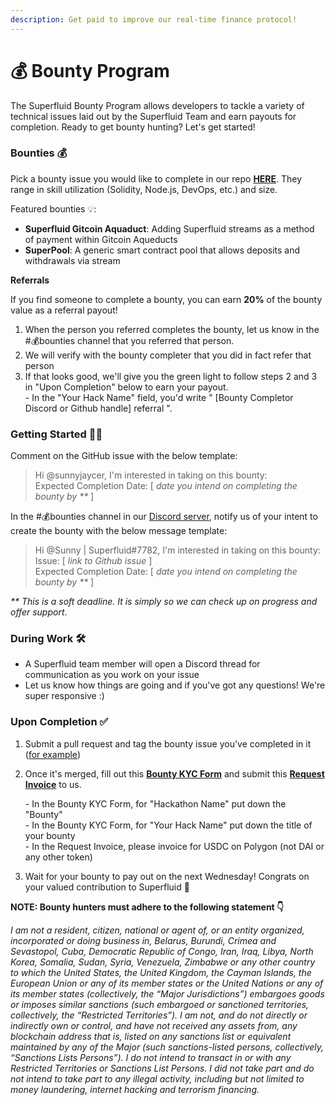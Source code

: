 ```yaml
---
description: Get paid to improve our real-time finance protocol!
---
```


# 💰 Bounty Program

The Superfluid Bounty Program allows developers to tackle a variety of technical issues laid out by the Superfluid Team and earn payouts for completion. Ready to get bounty hunting? Let's get started!

### Bounties 💰

Pick a bounty issue you would like to complete in our repo [**HERE**](https://github.com/orgs/superfluid-finance/projects/17/). They range in skill utilization (Solidity, Node.js, DevOps, etc.) and size.

Featured bounties 💡:

* **Superfluid Gitcoin Aquaduct**: Adding Superfluid streams as a method of payment within Gitcoin Aqueducts
* **SuperPool**: A generic smart contract pool that allows deposits and withdrawals via stream

**Referrals**

If you find someone to complete a bounty, you can earn **20%** of the bounty value as a referral payout!&#x20;

1. When the person you referred completes the bounty, let us know in the #💰bounties channel that you referred that person.&#x20;
2. We will verify with the bounty completer that you did in fact refer that person&#x20;
3. If that looks good, we'll give you the green light to follow steps 2 and 3 in "Upon Completion" below to earn your payout. \
   \- In the "Your Hack Name" field, you'd write " \[Bounty Completor Discord or Github handle] referral ".

### Getting Started 🙋‍♀️

Comment on the GitHub issue with the below template:

> Hi @sunnyjaycer, I'm interested in taking on this bounty:\
> Expected Completion Date: \[ _date you intend on completing the bounty by \*\*_ ]

In the #💰bounties channel in our [Discord server](https://discord.gg/m6jhgrc5Bj), notify us of your intent to create the bounty with the below message template:

> Hi @Sunny | Superfluid#7782, I'm interested in taking on this bounty:\
> Issue: \[ _link to Github issue_ ]\
> Expected Completion Date: \[ _date you intend on completing the bounty by \*\*_ ]

_\*\* This is a soft deadline. It is simply so we can check up on progress and offer support_.

### During Work 🛠

* A Superfluid team member will open a Discord thread for communication as you work on your issue
* Let us know how things are going and if you've got any questions! We're super responsive :)

### Upon Completion ✅

1. Submit a pull request and tag the bounty issue you've completed in it ([for example](https://github.com/superfluid-finance/protocol-monorepo/pull/717))
2.  Once it's merged, fill out this [**Bounty KYC Form**](https://docs.google.com/forms/d/e/1FAIpQLSePPMtMcDndvgJvpkDMtY1BChkrXaqABO0SKA-4c-i2rbhZKA/viewform) and submit this [**Request Invoice**](https://app.request.finance/create/3834fe3c2faaa829) to us.

    \- In the Bounty KYC Form, for "Hackathon Name" put down the "Bounty"\
    \- In the Bounty KYC Form, for "Your Hack Name" put down the title of your bounty\
    \- In the Request Invoice, please invoice for USDC on Polygon (not DAI or any other token)
3. Wait for your bounty to pay out on the next Wednesday! Congrats on your valued contribution to Superfluid 🏁

**NOTE: Bounty hunters must adhere to the following statement 👇**

_I am not a resident, citizen, national or agent of, or an entity organized, incorporated or doing business in, Belarus, Burundi, Crimea and Sevastopol, Cuba, Democratic Republic of Congo, Iran, Iraq, Libya, North Korea, Somalia, Sudan, Syria, Venezuela, Zimbabwe or any other country to which the United States, the United Kingdom, the Cayman Islands, the European Union or any of its member states or the United Nations or any of its member states (collectively, the “Major Jurisdictions”) embargoes goods or imposes similar sanctions (such embargoed or sanctioned territories, collectively, the “Restricted Territories”). I am not, and do not directly or indirectly own or control, and have not received any assets from, any blockchain address that is, listed on any sanctions list or equivalent maintained by any of the Major (such sanctions-listed persons, collectively, “Sanctions Lists Persons”). I do not intend to transact in or with any Restricted Territories or Sanctions List Persons. I did not take part and do not intend to take part to any illegal activity, including but not limited to money laundering, internet hacking and terrorism financing._
